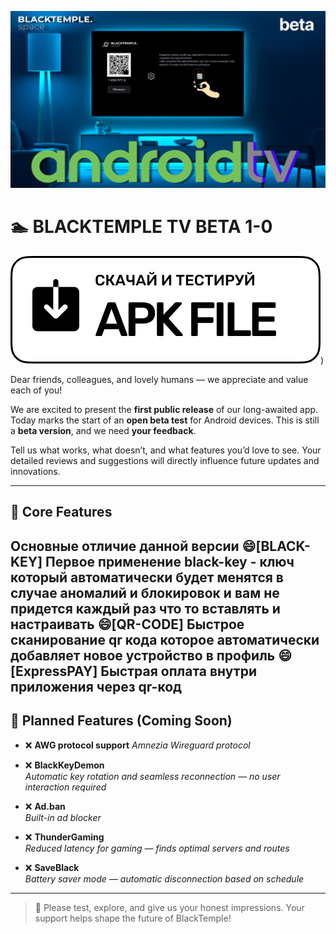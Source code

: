 ![App Screenshot](/dwandroid1.png)

# 🏊 BLACKTEMPLE TV BETA 1-0

[![Download](/dw.png)](https://github.com/BLACKTEMPLE-SPACE/android_tv/releases))


Dear friends, colleagues, and lovely humans — we appreciate and value each of you!

We are excited to present the **first public release** of our long-awaited app. Today marks the start of an **open beta test** for Android devices. This is still a **beta version**, and we need **your feedback**. 

Tell us what works, what doesn’t, and what features you’d love to see. Your detailed reviews and suggestions will directly influence future updates and innovations.

---

## 🔧 Core Features

Основные отличие данной версии
😄[BLACK-KEY] Первое применение black-key - ключ который автоматически будет менятся в случае аномалий и блокировок и вам не придется каждый раз что то вставлять и настраивать
😄[QR-CODE]  Быстрое сканирование qr кода которое автоматически добавляет новое устройство в профиль
😄[ExpressPAY] Быстрая оплата внутри приложения через qr-код
---

## 🚫 Planned Features (Coming Soon)

- ❌ **AWG protocol support**
  *Amnezia Wireguard protocol*

- ❌ **BlackKeyDemon**  
  *Automatic key rotation and seamless reconnection — no user interaction required*

- ❌ **Ad.ban**  
  *Built-in ad blocker*

- ❌ **ThunderGaming**  
  *Reduced latency for gaming — finds optimal servers and routes*

- ❌ **SaveBlack**  
  *Battery saver mode — automatic disconnection based on schedule*

---

> 🧪 Please test, explore, and give us your honest impressions. Your support helps shape the future of BlackTemple!
